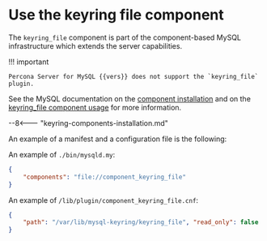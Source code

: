 # Use the keyring file component

The `keyring_file` component is part of the component-based MySQL infrastructure which extends the server capabilities.

!!! important

    Percona Server for MySQL {{vers}} does not support the `keyring_file` plugin.

See the MySQL documentation on the [component installation] and on the [keyring_file component usage] for more information.

--8<--- "keyring-components-installation.md"

An example of a manifest and a configuration file is the following:

An example of `./bin/mysqld.my`:

```json
{
    "components": "file://component_keyring_file"
}
```

An example of `/lib/plugin/component_keyring_file.cnf`:

```json
{
    "path": "/var/lib/mysql-keyring/keyring_file", "read_only": false
}
```

[component installation]: https://dev.mysql.com/doc/refman/{{vers}}/en/keyring-component-installation.html
[keyring_file component usage]: https://dev.mysql.com/doc/refman/{{vers}}/en/keyring-file-component.html